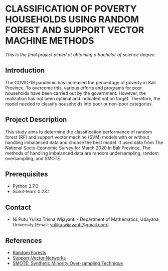 # CLASSIFICATION OF POVERTY HOUSEHOLDS USING RANDOM FOREST AND SUPPORT VECTOR MACHINE METHODS

*This is the final project aimed at obtaining a bachelor of science degree.*

## Introduction

The COVID-19 pandemic has increased the percentage of poverty in Bali Province. To overcome this, various efforts and programs for poor households have been carried out by the government. However, the realization has not been optimal and indicated not on target. Therefore, the model needed to classify households into poor or non-poor categories.

## Project Description

This study aims to determine the classification performance of random forest (RF) and support vector machine (SVM) models with or without handling imbalanced data and choose the best model. It used data from The National Socio-Economic Survey for March 2020 in Bali Province. The methods of handling imbalanced data are random undersampling, random oversampling, and SMOTE.

## Prerequisites
- Python 3.7.0
- Scikit-learn 0.23.1

## Contact

- Ni Putu Yulika Trisna Wijayanti - Department of Mathematics, Udayana University [Email: yulika.wijayanti@gmail.com]

## References

- [Random Forests](https://link.springer.com/article/10.1023/A:1010933404324)
- [Support-Vector Networks](https://link.springer.com/article/10.1007/BF00994018)
- [SMOTE: Synthetic Minority Over-sampling Technique](https://arxiv.org/abs/1106.1813)

